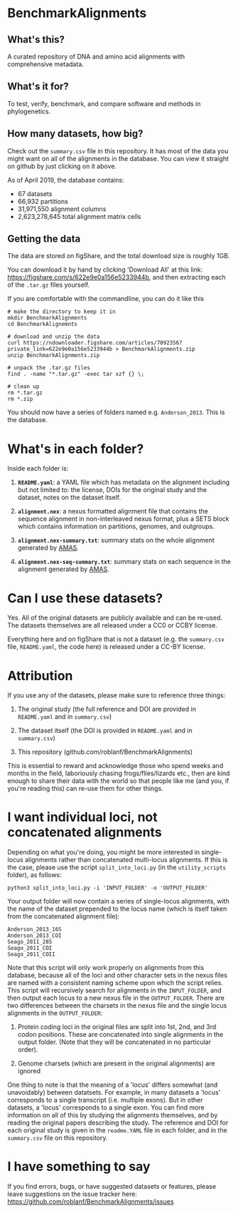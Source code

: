 # BenchmarkAlignments

## What's this?

A curated repository of DNA and amino acid alignments with comprehensive metadata.

## What's it for?

To test, verify, benchmark, and compare software and methods in phylogenetics.

## How many datasets, how big?

Check out the `summary.csv` file in this repository. It has most of the data you might want on all of the alignments in the database. You can view it straight on github by just clicking on it above.

As of April 2019, the database contains:

* 67 datasets
* 66,932 partitions
* 31,971,550 alignment columns
* 2,623,278,645 total alignment matrix cells

## Getting the data

The data are stored on figShare, and the total download size is roughly 1GB.

You can download it by hand by clicking 'Download All' at this link: https://figshare.com/s/622e9e0a156e5233944b, and then extracting each of the `.tar.gz` files yourself.

If you are comfortable with the commandline, you can do it like this

```{shell}
# make the directory to keep it in
mkdir BenchmarkAlignments
cd BenchmarkAlignemnts

# download and unzip the data
curl https://ndownloader.figshare.com/articles/7092356?private_link=622e9e0a156e5233944b > BenchmarkAlignments.zip
unzip BenchmarkAlignments.zip

# unpack the .tar.gz files
find . -name "*.tar.gz" -exec tar xzf {} \;

# clean up
rm *.tar.gz
rm *.zip
```

You should now have a series of folders named e.g. `Anderson_2013`. This is the database.

# What's in each folder?

Inside each folder is:

1.  **`README.yaml`**: a YAML file which has metadata on the alignment including but not limited to: the license, DOIs for the original study and the dataset, notes on the dataset itself.

2.  **`alignment.nex`**: a nexus formatted alignment file that contains the sequence alignment in non-interleaved nexus format, plus a SETS block which contains information on partitions, genomes, and outgroups.

3. **`alignment.nex-summary.txt`**: summary stats on the whole alignment generated by [AMAS](https://github.com/marekborowiec/AMAS). 

4. **`alignment.nex-seq-summary.txt`**: summary stats on each sequence in the alignment generated by [AMAS](https://github.com/marekborowiec/AMAS).


# Can I use these datasets?
Yes. All of the original datasets are publicly available and can be re-used. The datasets themselves are all released under a CC0 or CCBY license.

Everything here and on figShare that is not a dataset (e.g. the `summary.csv` file, `README.yaml`, the code here) is released under a CC-BY license.

# Attribution

If you use any of the datasets, please make sure to reference three things:

1.  The original study (the full reference and DOI are provided in `README.yaml` and in `summary.csv`)

2.  The dataset itself (the DOI is provided in `README.yaml` and in `summary.csv`)

3.  This repository (github.com/roblanf/BenchmarkAlignments)

This is essential to reward and acknowledge those who spend weeks and months in the field, laboriously chasing frogs/flies/lizards etc., then are kind enough to share their data with the world so that people like me (and you, if you're reading this) can re-use them for other things.

# I want individual loci, not concatenated alignments

Depending on what you're doing, you might be more interested in single-locus alignments rather than concatenated multi-locus alignments. If this is the case, please use the script `split_into_loci.py` (in the `utility_scripts` folder), as follows:

```{shell}
python3 split_into_loci.py -i 'INPUT_FOLDER' -o 'OUTPUT_FOLDER'
```

Your output folder will now contain a series of single-locus alignments, with the name of the dataset prepended to the locus name (which is itself taken from the concatenated alignment file):

```
Anderson_2013_16S
Anderson_2013_COI
Seago_2011_28S
Seago_2011_COI
Seago_2011_COII
```

Note that this script will only work properly on alignments from this database, because all of the loci and other character sets in the nexus files are named with a consistent naming scheme upon which the script relies. This script will recursively search for alignments in the `INPUT_FOLDER`, and then output each locus to a new nexus file in the `OUTPUT_FOLDER`. There are two differences between the charsets in the nexus file and the single locus alignments in the `OUTPUT_FOLDER`:

1. Protein coding loci in the original files are split into 1st, 2nd, and 3rd codon positions. These are concatenated into single alignments in the output folder. (Note that they will be concatenated in no particular order).

2. Genome charsets (which are present in the original alignments) are ignored

One thing to note is that the meaning of a 'locus' differs somewhat (and unavoidably) between datatsets. For example, in many datasets a 'locus' corresponds to a single transcript (i.e. multiple exons). But in other datasets, a 'locus' corresponds to a single exon. You can find more information on all of this by studying the alignments themselves, and by reading the original papers describing the study. The reference and DOI for each original study is given in the `readme.YAML` file in each folder, and in the `summary.csv` file on this repository. 

# I have something to say

If you find errors, bugs, or have suggested datasets or features, please leave suggestions on the issue tracker here: https://github.com/roblanf/BenchmarkAlignments/issues